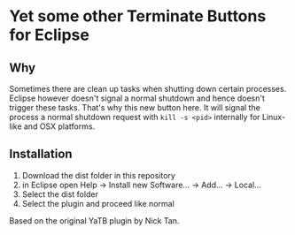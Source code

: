 Yet some other Terminate Buttons for Eclipse
====

## Why

Sometimes there are clean up tasks when shutting down certain processes.
Eclipse however doesn't signal a normal shutdown and hence doesn't trigger these tasks.
That's why this new button here. It will signal the process a normal shutdown request with `kill -s <pid>` internally for Linux-like and OSX platforms.

## Installation

1. Download the dist folder in this repository
2. in Eclipse open Help -> Install new Software... -> Add... -> Local...
3. Select the dist folder
4. Select the plugin and proceed like normal

Based on the original YaTB plugin by Nick Tan.
